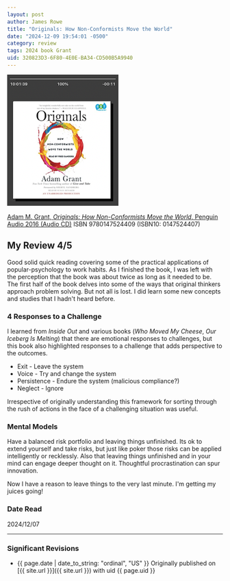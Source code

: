 ```yaml
---
layout: post
author: James Rowe
title: "Originals: How Non-Conformists Move the World"
date: "2024-12-09 19:54:01 -0500"
category: review
tags: 2024 book Grant
uid: 320823D3-6F80-4E0E-BA34-CD500B5A9940
---
```


![](/assets/posts-images/book-originals.png)

[Adam M. Grant, *Originals: How Non-Conformists Move the World*,  Penguin Audio 2016 (Audio CD)](https://www.goodreads.com/book/show/25614484-originals) ISBN 9780147524409 (ISBN10: 0147524407)

## My Review 4/5

Good solid quick reading covering some of the practical applications of popular-psychology to work habits. As I finished the book, I was left with the perception that the book was about twice as long as it needed to be. The first half of the book delves into some of the ways that original thinkers approach problem solving. But not all is lost. I did learn some new concepts and studies that I hadn't heard before.

### 4 Responses to a Challenge

I learned from *Inside Out* and various books (*Who Moved My Cheese*, *Our Iceberg Is Melting*) that there are emotional responses to challenges, but this book also highlighted responses to a challenge that adds perspective to the outcomes.

* Exit - Leave the system
* Voice - Try and change the system
* Persistence - Endure the system (malicious compliance?)
* Neglect - Ignore

Irrespective of originally understanding this framework for sorting through the rush of actions in the face of a challenging situation was useful.

### Mental Models

Have a balanced risk portfolio and leaving things unfinished. Its ok to extend yourself and take risks, but just like poker those risks can be applied intelligently or recklessly. Also that leaving things unfinished and in your mind can engage deeper thought on it. Thoughtful procrastination can spur innovation.

Now I have a reason to leave things to the very last minute. I'm getting my juices going!

### Date Read
2024/12/07

---

### Significant Revisions

- {{ page.date | date_to_string: "ordinal", "US" }} Originally published on [{{ site.url }}]({{ site.url }}) with uid {{ page.uid }}
